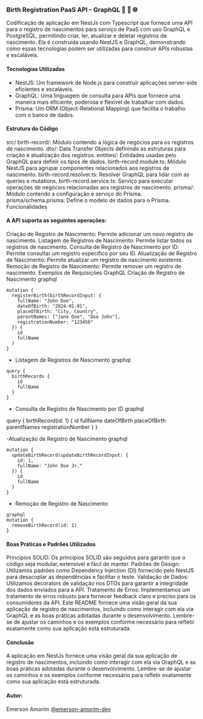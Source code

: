 ### Birth Registration PaaS API - GraphQL 🚀 🔄 🌐

Codificação de aplicação em NestJs com Typescript que fornece uma API para o registro de nascimentos para serviço de PaaS com uso GraphQL e PostgreSQL, permitindo criar, ler, atualizar e deletar registros de nascimento. Ela é construída usando NestJS e GraphQL, demonstrando como essas tecnologias podem ser utilizadas para construir APIs robustas e escaláveis.

#### Tecnologias Utilizadas
- NestJS: Um framework de Node.js para construir aplicações server-side eficientes e escaláveis.
- GraphQL: Uma linguagem de consulta para APIs que fornece uma maneira mais eficiente, poderosa e flexível de trabalhar com dados.
- Prisma: Um ORM (Object-Relational Mapping) que facilita o trabalho com o banco de dados.


#### Estrutura do Código
src/
birth-record/: Módulo contendo a lógica de negócios para os registros de nascimento.
dto/: Data Transfer Objects definindo as estruturas para criação e atualização dos registros.
entities/: Entidades usadas pelo GraphQL para definir os tipos de dados.
birth-record.module.ts: Módulo NestJS para agrupar componentes relacionados aos registros de nascimento.
birth-record.resolver.ts: Resolver GraphQL para lidar com as queries e mutations.
birth-record.service.ts: Serviço para executar operações de negócios relacionadas aos registros de nascimento.
prisma/: Módulo contendo a configuração e serviço do Prisma.
prisma/schema.prisma: Define o modelo de dados para o Prisma.
Funcionalidades

#### A API suporta as seguintes operações:

Criação de Registro de Nascimento: Permite adicionar um novo registro de nascimento.
Listagem de Registros de Nascimento: Permite listar todos os registros de nascimento.
Consulta de Registro de Nascimento por ID: Permite consultar um registro específico por seu ID.
Atualização de Registro de Nascimento: Permite atualizar um registro de nascimento existente.
Remoção de Registro de Nascimento: Permite remover um registro de nascimento.
Exemplos de Requisições GraphQL
Criação de Registro de Nascimento
graphql

````
mutation {
  registerBirth(birthRecordInput: {
    fullName: "John Doe",
    dateOfBirth: "2024-01-01",
    placeOfBirth: "City, Country",
    parentNames: ["Jane Doe", "Doe John"],
    registrationNumber: "123456"
  }) {
    id
    fullName
  }
}
````

- Listagem de Registros de Nascimento
graphql
````
query {
  birthRecords {
    id
    fullName
  }
}
````

- Consulta de Registro de Nascimento por ID
graphql

query {
  birthRecord(id: 1) {
    id
    fullName
    dateOfBirth
    placeOfBirth
    parentNames
    registrationNumber
  }
}

-Atualização de Registro de Nascimento
graphql
````
mutation {
  updateBirthRecord(updateBirthRecordInput: {
    id: 1,
    fullName: "John Doe Jr."
  }) {
    id
    fullName
  }
}
````
- Remoção de Registro de Nascimento

````
graphql
mutation {
  removeBirthRecord(id: 1)
}
````

#### Boas Práticas e Padrões Utilizados
Princípios SOLID: Os princípios SOLID são seguidos para garantir que o código seja modular, extensível e fácil de manter.
Padrões de Design: Utilizamos padrões como Dependency Injection (DI) fornecido pelo NestJS para desacoplar as dependências e facilitar o teste.
Validação de Dados: Utilizamos decorators de validação nos DTOs para garantir a integridade dos dados enviados para a API.
Tratamento de Erros: Implementamos um tratamento de erros robusto para fornecer feedback claro e preciso para os consumidores da API.
Este README fornece uma visão geral da sua aplicação de registro de nascimentos, incluindo como interagir com ela via GraphQL e as boas práticas adotadas durante o desenvolvimento. Lembre-se de ajustar os caminhos e os exemplos conforme necessário para refletir exatamente como sua aplicação está estruturada.

#### Conclusão
A aplicação em NestJs fornece uma visão geral da sua aplicação de registro de nascimentos, incluindo como interagir com ela via GraphQL e as boas práticas adotadas durante o desenvolvimento. Lembre-se de ajustar os caminhos e os exemplos conforme necessário para refletir exatamente como sua aplicação está estruturada.


#### Autor:
Emerson Amorim [@emerson-amorim-dev](https://www.linkedin.com/in/emerson-amorim-dev/)
